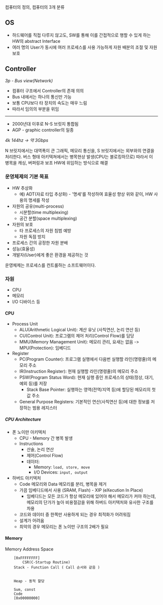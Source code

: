 컴퓨터의 정의, 컴퓨터의 3개 분류
## OS
- 하드웨어를 직접 다루지 않고도, SW를 통해 이를 간접적으로 행할 수 있게 하는 HW의 abstract Interface
- 여러 명의 User가 동시에 여러 프로세스를 사용 가능하게 자원 배분의 조절 및 자원 보호
## Controller
*3p - Bus view(Network)*
- 컴퓨터 구조에서 Controller의 존재 의의
- Bus 내에서는 하나의 통신만 가능
- 보통 CPU보다 타 장치의 속도는 매우 느림
- 따라서 임의의 부분을 위임

---

- 2000년대 이후로 N-S 브릿지 통합됨
- AGP - graphic controller의 일종

*4k 144hz -> 약 3Gbps*

N 브릿지에서는 대역폭이 큰 그래픽, 메모리 통신을, S 브릿지에서는 외부와의 연결을 처리한다.
버스 형태 아키텍쳐에서는 병목현상 발생(CPU는 블로킹하므로)
따라서 이 병목을 캐싱, 버퍼링과 보조 HW에 위임하는 방식으로 해결

### 운영체제의 기본 목표
- HW 추상화
	- 예) ADT(자료 타입 추상화) - '명세'를 작성하여 효율성 향상
	  위와 같이, HW 사용의 명세를 작성
- 자원의 공유(multi-process)
	- 시분할(time multiplexing)
	- 공간 분할(space multiplexing)
- 자원의 보호
	- 타 프로세스의 자원 침범 예방
	- 자원 독점 방지
- 프로세스 간의 공정한 자원 분배
- 성능(효율성)
- 개발자(User)에게 좋은 환경을 제공하는 것 

운영체제는 프로세스를 컨트롤하는 소프트웨어이다.
### 자원
- CPU
- 메모리
- I/O 디바이스 등

#### CPU
- Process Unit
	- ALU(Arithmetic Logical Unit): 계산 유닛 (사칙연산, 논리 연산 등)
	- CU(Control Unit): 프로그램의 제어 처리(Control Flow)를 담당
	- MMU(Memory Management Unit): 메모리 관리, 요새는 없음 -> MPU(Protection): 임베디드 
- Register
	- PC(Program Counter): 프로그램 실행에서 다음번 실행할 라인(명령줄)의 메모리 주소
	- IR(Instruction Register): 현재 실행할 라인(명령줄)의 메모리 주소
	- PSW(Program Status Word):  현재 실행 중인 프로세스의 상태(정상, 대기, 예외 등)를 저장
		- Stack Base Pointer: 실행하는 영역(전역/지역 등)에 할당된 메모리의 첫 값 주소
	- General Purpose Registers: 기본적인 연산(사칙연산 등)에 대한 정보를 저장하는 범용 레지스터

##### CPU Architecture
- 폰 노이만 아키텍처
	- CPU - Memory 간 병목 발생
	- Instructions
		- 산술, 논리 연산
		- 제어(Control Flow)
		- 데이터: 
			- Memory: `load, store, move`
			- I/O Devices: `input, output`
- 하버드 아키텍처
	- Code 메모리와 Data 메모리를 분리, 병목을 제거
	- 가끔 임베디드에서 사용 (SRAM, Flash) - XIP (eXecution In Place)
		- 임베디드는 모든 코드가 항상 메모리에 있어야 해서 메모리가 커야 하는데, 메모리의 단가가 높아 비용절감을 위해 하버드 아키텍처와 유사한 구조를 차용
	- 코드와 데이터 중 한쪽만 사용하게 되는 경우 최적화가 어려워짐
	- 설계가 어려움
	- 최악의 경우 메모리는 폰 노이만 구조의 2배가 필요
#### Memory

Memory Address Space 
```
	[0xFFFFFFFF]
		CSR(C-Startup Routine)	
	Stack - Function Call ( Call 순서와 같음 ) 


	Heap - 동적 할당
	
	Sum, const
	Code 
	[0x00000000]
```

